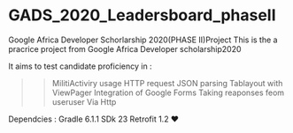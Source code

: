# GADS_2020_Leadersboard_phaseII
Google Africa Developer Schorlarship 2020(PHASE II)Project
This is the a pracrice project from Google Africa Developer scholarship2020


It aims to test candidate proficiency in :
>>MilitiActiviry usage
>>HTTP request 
>>JSON parsing 
>>Tablayout with ViewPager
>>Integration of Google Forms
>>Taking reaponses feom useruser Via Http

Dependcies :
Gradle 6.1.1
SDk 23
Retrofit 1.2
❤




